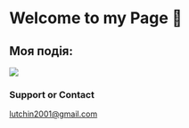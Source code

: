 # Welcome to my Page 🤗
## Моя подія:
<a target="_blank" href="https://calendar.google.com/event?action=TEMPLATE&amp;tmeid=NmRiYmp0NDFiMWtxOGxrZ3JwbWw4c3M4cWsgbHV0Y2hpbjIwMDFAbQ&amp;tmsrc=lutchin2001%40gmail.com"><img border="0" src="https://www.google.com/calendar/images/ext/gc_button1_uk.gif"></a>


### Support or Contact
lutchin2001@gmail.com
